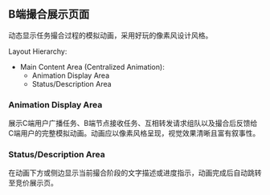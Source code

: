## B端撮合展示页面
动态显示任务撮合过程的模拟动画，采用好玩的像素风设计风格。

Layout Hierarchy:
- Main Content Area (Centralized Animation):
  - Animation Display Area
  - Status/Description Area

### Animation Display Area
展示C端用户广播任务、B端节点接收任务、互相转发请求组队以及撮合后反馈给C端用户的完整模拟动画。动画应以像素风格呈现，视觉效果清晰且富有叙事性。

### Status/Description Area
在动画下方或侧边显示当前撮合阶段的文字描述或进度指示，动画完成后自动跳转至竞价展示页。